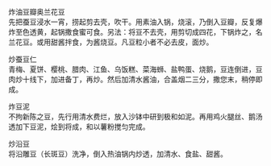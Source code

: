 炸油豆瓣奥兰花豆  
先把蚕豆浸水一宵，捞起剪去壳，吹干。用素油入锅，烧滚，乃倒入豆瓣，反复爆炸至色透黄，起锅撒食蜜可食。另法：将豆不去壳，用剪切成四花，下锅炸之，名兰花豆。或用甜酱拌食，为酱烧豆。凡豆粒小者不必去皮，面炒。  

炒蚕豆仁  
青梅、夏饼、樱桃、腊肉、江鱼、乌饭糕、菜海蛳、盐鸭蛋、烧鹅，豆连倒进，豆肉炒十线下，加进备丁，再炒。然后加清水酱油，合盖烟二三分，撒您末，稍停即成。  

炸豆泥  
不拘新陈之豆，先行用清水费烂，放入沙钵中研到极和如泥。再用鸡火腿丝、鹅汤透加下豆泥，烩到将成，和以薯粉搅匀完成。  

炒沿豆  
将沿雕豆（长斑豆）洗净，倒入热油锅内炒透，加清水、食盐、甜酱。